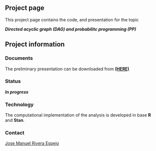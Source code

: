 ## Project page 
This project page contains the code, and presentation for the topic 

**_Directed acyclic graph (DAG) and probabilitc programming (PP)_**

## Project information

### Documents
The preliminary presentation can be downloaded from [**(HERE)**](https://github.com/jriveraespejo/DAGs_PP/raw/master/presentation/0_presentation.pdf)


### Status
**_In progress_**


### Technology
The computational implementation of the analysis is developed in base **R** and **Stan**.


### Contact
[Jose Manuel Rivera Espejo](http://linkedin.com/in/jriveraespejo)